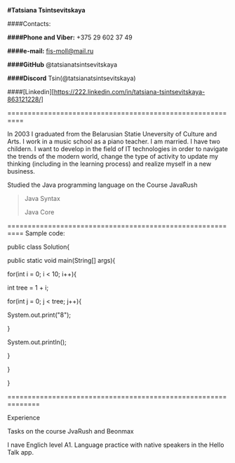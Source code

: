 **#Tatsiana Tsintsevitskaya**

####Contacts:

**####Phone and Viber:** +375 29 602 37 49

**####e-mail:** fis-moll@mail.ru

**####GitHub** @tatsianatsintsevitskaya

**####Discord** Tsin(@tatsianatsintsevitskaya)

####[Linkedin][https://222.linkedin.com/in/tatsiana-tsintsevitskaya-863121228/]

==========================================================

In 2003 I graduated from the Belarusian Statie Uneversity of Culture and Arts. I work in a music school as a piano teacher. I am married. I have two childern. I want to develop in the field of IT technologies in order to navigate the trends of the modern world, change the type of activity to update my thinking (including in the learning process) and realize myself in a new business.

Studied the Java programming language on the Course JavaRush

>Java Syntax
>
>Java Core

==========================================================
Sample code:

public class Solution{

public static void main(String[] args){

for(int i = 0; i < 10; i++){

int tree = 1 + i;

for(int j = 0; j < tree; j++){

System.out.print("8");

}

System.out.println();

}

}

}

==============================================================

Experience

Tasks on the course JvaRush and Beonmax

I nave Englich level A1. Language practice with native speakers in the Hello Talk app.
